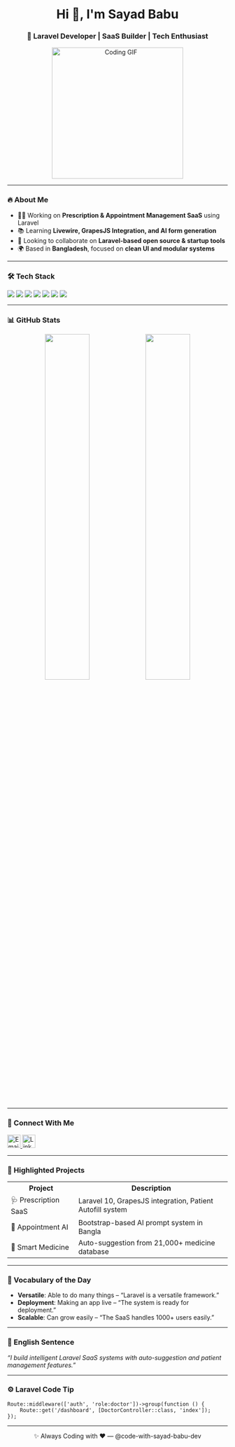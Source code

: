 <h1 align="center">Hi 👋, I'm Sayad Babu</h1>
<h3 align="center">🚀 Laravel Developer | SaaS Builder | Tech Enthusiast</h3>

<p align="center">
  <img src="https://cdn.dribbble.com/users/1059583/screenshots/4171367/coding-freak.gif" alt="Coding GIF" width="300">
</p>

<hr>

<h3>🔥 About Me</h3>

<ul>
  <li>👨‍💻 Working on <strong>Prescription & Appointment Management SaaS</strong> using Laravel</li>
  <li>📚 Learning <strong>Livewire, GrapesJS Integration, and AI form generation</strong></li>
  <li>🤝 Looking to collaborate on <strong>Laravel-based open source & startup tools</strong></li>
  <li>🌍 Based in <strong>Bangladesh</strong>, focused on <strong>clean UI and modular systems</strong></li>
</ul>

<hr>

<h3>🛠️ Tech Stack</h3>

<p>
  <img src="https://img.shields.io/badge/Laravel-ff2d20?style=for-the-badge&logo=laravel&logoColor=white"/>
  <img src="https://img.shields.io/badge/PHP-777BB4?style=for-the-badge&logo=php&logoColor=white"/>
  <img src="https://img.shields.io/badge/MySQL-4479A1?style=for-the-badge&logo=mysql&logoColor=white"/>
  <img src="https://img.shields.io/badge/Bootstrap-563D7C?style=for-the-badge&logo=bootstrap&logoColor=white"/>
  <img src="https://img.shields.io/badge/jQuery-0769AD?style=for-the-badge&logo=jquery&logoColor=white"/>
  <img src="https://img.shields.io/badge/GrapesJS-282828?style=for-the-badge&logo=grapesjs&logoColor=white"/>
  <img src="https://img.shields.io/badge/Git-F05032?style=for-the-badge&logo=git&logoColor=white"/>
</p>

<hr>

<h3>📊 GitHub Stats</h3>

<p align="center">
  <img src="https://github-readme-stats.vercel.app/api?username=code-with-sayad-babu-dev&show_icons=true&theme=tokyonight" width="45%">
  <img src="https://github-readme-stats.vercel.app/api/top-langs/?username=code-with-sayad-babu-dev&layout=compact&theme=tokyonight" width="45%">
</p>

<hr>

<h3>🔗 Connect With Me</h3>

<p>
  <a href="mailto:youremail@example.com">
    <img src="https://cdn-icons-png.flaticon.com/512/732/732200.png" alt="Email" width="30" height="30">
  </a>
  <a href="https://linkedin.com/in/yourprofile">
    <img src="https://cdn-icons-png.flaticon.com/512/174/174857.png" alt="LinkedIn" width="30" height="30">
  </a>
</p>

<hr>

<h3>🧪 Highlighted Projects</h3>

<table>
  <tr>
    <th>Project</th>
    <th>Description</th>
  </tr>
  <tr>
    <td>🩺 Prescription SaaS</td>
    <td>Laravel 10, GrapesJS integration, Patient Autofill system</td>
  </tr>
  <tr>
    <td>📅 Appointment AI</td>
    <td>Bootstrap-based AI prompt system in Bangla</td>
  </tr>
  <tr>
    <td>🧠 Smart Medicine</td>
    <td>Auto-suggestion from 21,000+ medicine database</td>
  </tr>
</table>

<hr>

<h3>📘 Vocabulary of the Day</h3>

<ul>
  <li><strong>Versatile</strong>: Able to do many things – “Laravel is a versatile framework.”</li>
  <li><strong>Deployment</strong>: Making an app live – “The system is ready for deployment.”</li>
  <li><strong>Scalable</strong>: Can grow easily – “The SaaS handles 1000+ users easily.”</li>
</ul>

<hr>

<h3>💬 English Sentence</h3>
<p><em>“I build intelligent Laravel SaaS systems with auto-suggestion and patient management features.”</em></p>

<hr>

<h3>⚙️ Laravel Code Tip</h3>

<pre><code>Route::middleware(['auth', 'role:doctor'])->group(function () {
    Route::get('/dashboard', [DoctorController::class, 'index']);
});</code></pre>

<hr>

<p align="center">✨ Always Coding with ❤️ — @code-with-sayad-babu-dev</p>
